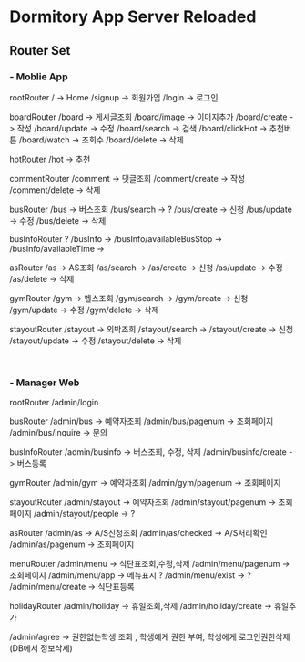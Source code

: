 # Dormitory App Server Reloaded

## Router Set

### - Moblie App

rootRouter
/ -> Home 
/signup -> 회원가입
/login -> 로그인

boardRouter
/board -> 게시글조회
/board/image -> 이미지추가
/board/create -> 작성
/board/update -> 수정
/board/search -> 검색
/board/clickHot -> 추천버튼
/board/watch -> 조회수
/board/delete -> 삭제

hotRouter
/hot -> 추천

commentRouter
/comment -> 댓글조회
/comment/create -> 작성
/comment/delete -> 삭제

busRouter
/bus -> 버스조회
/bus/search -> ?
/bus/create -> 신청
/bus/update -> 수정
/bus/delete -> 삭제

busInfoRouter ?
/busInfo ->
/busInfo/availableBusStop ->
/busInfo/availableTime -> 

asRouter
/as -> AS조회
/as/search ->
/as/create -> 신청
/as/update -> 수정
/as/delete -> 삭제

gymRouter
/gym -> 헬스조회
/gym/search ->
/gym/create -> 신청
/gym/update -> 수정
/gym/delete -> 삭제

stayoutRouter
/stayout -> 외박조회
/stayout/search ->
/stayout/create -> 신청
/stayout/update -> 수정
/stayout/delete -> 삭제


<br>

### - Manager Web

rootRouter
/admin/login

busRouter
/admin/bus -> 예약자조회
/admin/bus/pagenum -> 조회페이지
/admin/bus/inquire -> 문의

busInfoRouter
/admin/businfo -> 버스조회, 수정, 삭제
/admin/businfo/create -> 버스등록

gymRouter
/admin/gym -> 예약자조회
/admin/gym/pagenum -> 조회페이지

stayoutRouter
/admin/stayout -> 예약자조회
/admin/stayout/pagenum -> 조회페이지
/admin/stayout/people -> ?

asRouter
/admin/as -> A/S신청조회
/admin/as/checked -> A/S처리확인
/admin/as/pagenum -> 조회페이지

menuRouter
/admin/menu -> 식단표조회,수정,삭제
/admin/menu/pagenum ->조회페이지
/admin/menu/app -> 메뉴표시 ?
/admin/menu/exist -> ?
/admin/menu/create -> 식단표등록

holidayRouter
/admin/holiday -> 휴일조회,삭제
/admin/holiday/create -> 휴일추가

/admin/agree -> 권한없는학생 조회 , 학생에게 권한 부여, 학생에게 로그인권한삭제(DB에서 정보삭제)